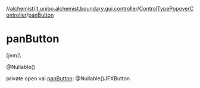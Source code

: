 //[alchemist](../../../index.md)/[it.unibo.alchemist.boundary.gui.controller](../index.md)/[ControlTypePopoverController](index.md)/[panButton](pan-button.md)

# panButton

[jvm]\

@Nullable()

private open val [panButton](pan-button.md): @Nullable()JFXButton
